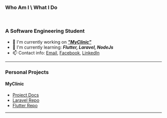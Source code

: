### Who Am I \ What I Do 
<br/>

### A Software Engineering Student
- 🔭 I'm currently working on <i><b>["MyClinic"](https://github.com/DMouayad/DMouayad/edit/main/README.md#personal-projects#MyClinic)</b></i>
- 🌱 I'm currently learning: <b><i>Flutter, Laravel, NodeJs</i></b>
- 📫 Contact info: [Email](mailto:muayad.perun@outlook.com), [Facebook](https://www.facebook.com/moaiad.alham/), [LinkedIn](https://www.linkedin.com/in/mouayad-alhamwi-85bb9420b/)
<hr/>

### Personal Projects

#### MyClinic
  - [Project Docs](https://github.com/DMouayad/DMouayad/blob/main/MyClinic_README.md)
  - [Laravel Repo](https://github.com/DMouayad/my_clinic_laravel)
  - [Flutter Repo](https://github.com/DMouayad/my_clinic_flutter-demo)

<hr/>

